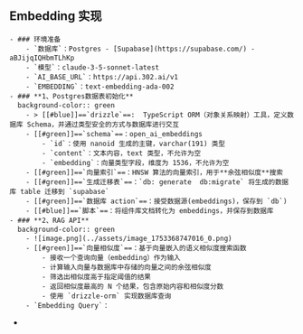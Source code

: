 ## Embedding 实现
	- ### 环境准备
		- `数据库`：Postgres - [Supabase](https://supabase.com/) - aBJijqIQHbmTLhKp
		- `模型`：claude-3-5-sonnet-latest
		- `AI_BASE_URL`：https://api.302.ai/v1
		- `EMBEDDING`：text-embedding-ada-002
	- ### **1、Postgres数据表初始化**
	  background-color:: green
		- > [[#blue]]==`drizzle`==:  TypeScript ORM（对象关系映射）工具，定义数据库 Schema，并通过类型安全的方式与数据库进行交互
		- [[#green]]==`schema`==：open_ai_embeddings
			- `id`：使用 nanoid 生成的主键，varchar(191) 类型
			- `content`：文本内容，text 类型，不允许为空
			- `embedding`：向量类型字段，维度为 1536，不允许为空
		- [[#green]]==`向量索引`==：HNSW 算法的向量索引，用于**余弦相似度**搜索
		- [[#green]]==`生成迁移表`==：`db: generate  db:migrate` 将生成的数据库 table 迁移到 `supabase`
		- [[#green]]==`数据库 action`==：接受数据源(embeddings)，保存到 `db`)
		- [[#blue]]==`脚本`==：将组件库文档转化为 embeddings，并保存到数据库
	- ### **2、RAG API**
	  background-color:: green
		- ![image.png](../assets/image_1753368747016_0.png)
		- [[#green]]==`向量相似度`==：基于向量嵌入的语义相似度搜索函数
			- 接收一个查询向量（embedding）作为输入
			- 计算输入向量与数据库中存储的向量之间的余弦相似度
			- 筛选出相似度高于指定阈值的结果
			- 返回相似度最高的 N 个结果，包含原始内容和相似度分数
			- 使用 `drizzle-orm` 实现数据库查询
		- `Embedding Query`：
-